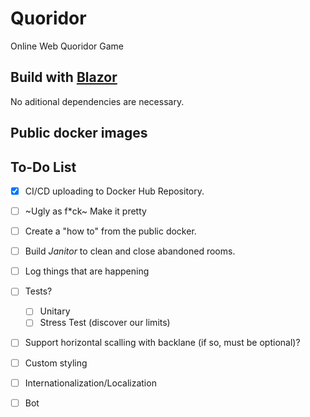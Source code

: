 # Quoridor
Online Web Quoridor Game 

## Build with [Blazor](https://dotnet.microsoft.com/en-us/apps/aspnet/web-apps/blazor)

No aditional dependencies are necessary.

## Public docker images

## To-Do List

- [x] CI/CD uploading to Docker Hub Repository.
- [ ] ~Ugly as f*ck~ Make it pretty
- [ ] Create a "how to" from the public docker.
- [ ] Build *Janitor* to clean and close abandoned rooms.
- [ ] Log things that are happening
- [ ] Tests?
  - [ ] Unitary
  - [ ] Stress Test (discover our limits)
- [ ] Support horizontal scalling with backlane (if so, must be optional)?
- [ ] Custom styling
- [ ] Internationalization/Localization
- [ ] Bot
   
